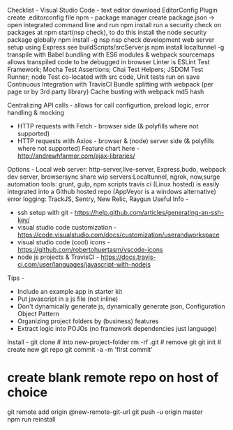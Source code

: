 Checklist -
Visual Studio Code - text editor
download EditorConfig Plugin
create .editorconfig file
npm - package manager
create package.json -> open integrated command line and run npm install
run a security check on packages at npm start(nsp check), to do this install the node security package globally
npm install -g nsp
nsp check
development web server setup using Express see buildScripts/srcServer.js
npm install localtunnel -g
transpile with Babel
bundling with ES6 modules & webpack
sourcemaps allows transpiled code to be debugged in browser
Linter is ESLint
Test Framework; Mocha
Test Assertions; Chai
Test Helpers; JSDOM
Test Runner; node
Test co-located with src code, Unit tests run on save
Continuous Integration with TravisCI
Bundle splitting with webpack (per page or by 3rd party library)
Cache busting with webpack md5 hash

Centralizing API calls -
allows for call configurtion, preload logic, error handling & mocking
* HTTP requests with Fetch - browser side (& polyfills where not supported)
* HTTP requests with Axios - browser & (node) server side (& polyfills where not supported)
Feature chart here -  http://andrewhfarmer.com/ajax-libraries/

Options -
Local web server: http-server,live-server, Express,budo, webpack dev server, 
browsersync
share wip servers:Localtunnel, ngrok, now,surge
automation tools: grunt, gulp, npm scripts
travis ci (Linux hosted) is easily integrated into a Github hosted repo (AppVeyor is a windows alternative)
error logging: TrackJS, Sentry, New Relic, Raygun
Useful Info -
* ssh setup with git - https://help.github.com/articles/generating-an-ssh-key/
* visual studio code customization - https://code.visualstudio.com/docs/customization/userandworkspace
* visual studio code (cool) icons - https://github.com/robertohuertasm/vscode-icons
* node js projects & TravisCI - https://docs.travis-ci.com/user/languages/javascript-with-nodejs

Tips -
* Include an example app in starter kit 
* Put javascript in a js file (not inline) 
* Don't dynamically generate js, dynamically generate json, Configuration Object Pattern
* Organizing project folders by (business) features
* Extract logic into POJOs (no framework dependencies just language)

Install -
git clone  # into new-project-folder
rm -rf .git  # remove git
git init     # create new git repo
git commit -a -m 'first commit'
# create blank remote repo on host of choice
git remote add origin @new-remote-git-url
git push -u origin master  
npm run reinstall


 

